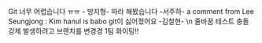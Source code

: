 
Git 너무 어렵습니다 ㅠㅠ - 방지형-
따라 해봤습니다 -서주하-
a comment from Lee Seungjong : Kim hanul is babo
git이 싫어졌어요 -김철현- 
\n 줄바꿈 테스트
충돌 강제 발생하려고 브랜치를 변경경
1팀 화이팅!! 